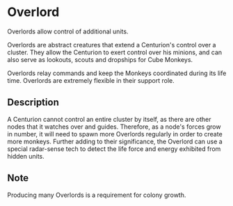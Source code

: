 Overlord
==========
Overlords allow control of additional units.

Overlords are abstract creatures that extend a Centurion's control over a cluster. They allow the Centurion to exert control over his minions, and can also serve as lookouts, scouts and dropships for Cube Monkeys.

Overlords relay commands and keep the Monkeys coordinated during its life time. Overlords are extremely flexible in their support role.

Description
-----------
A Centurion cannot control an entire cluster by itself, as there are other nodes that it watches over and guides. Therefore, as a node's forces grow in number, it will need to spawn more Overlords regularly in order to create more monkeys. Further adding to their significance, the Overlord can use a special radar-sense tech to detect the life force and energy exhibited from hidden units.

Note
----
Producing many Overlords is a requirement for colony growth.